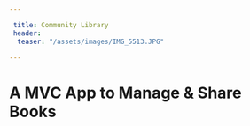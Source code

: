 ```yaml
---

 title: Community Library
 header:
  teaser: "/assets/images/IMG_5513.JPG"

---
```


# A MVC App to Manage & Share Books 